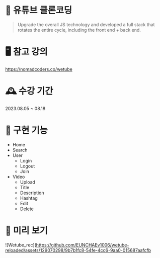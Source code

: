# 🔆 유튜브 클론코딩

> Upgrade the overall JS technology and developed a full stack that rotates the entire cycle, including the front end + back end.

# 🖥️ 참고 강의

https://nomadcoders.co/wetube

# 🕰️ 수강 기간

2023.08.05 ~ 08.18

# 💪 구현 기능

- Home
- Search
- User
  - Login
  - Logout
  - Join
- Video
  - Upload
  - Title
  - Description
  - Hashtag
  - Edit
  - Delete

# 👀 미리 보기

![Wetube_rec](https://github.com/EUNCHAEv1006/wetube-reloaded/assets/129070298/9b7b1fc8-54fe-4cc6-9aa0-015687aafcfb
